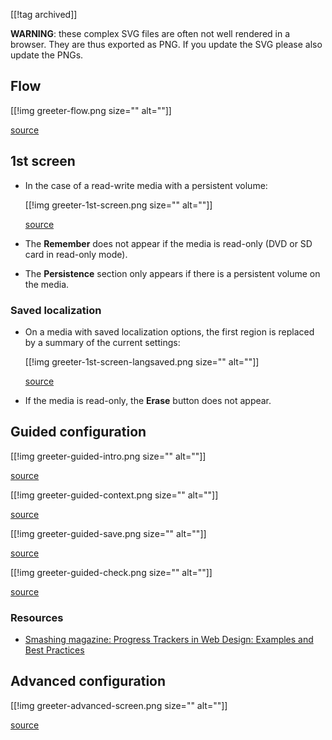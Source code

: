 [[!tag archived]]

**WARNING**: these complex SVG files are often not well rendered in a browser.
They are thus exported as PNG. If you update the SVG please also update the PNGs.

Flow
----

[[!img greeter-flow.png size="" alt=""]]

<a href="greeter-flow.svg">source</a>

1st screen
----------

  - In the case of a read-write media with a persistent volume:

    [[!img greeter-1st-screen.png size="" alt=""]]

    <a href="greeter-1st-screen.svg">source</a>

  - The **Remember** does not appear if the media is read-only (DVD or
    SD card in read-only mode).

  - The **Persistence** section only appears if there is a persistent
    volume on the media.

### Saved localization

  - On a media with saved localization options, the first region is replaced by a summary of the current settings:

    [[!img greeter-1st-screen-langsaved.png size="" alt=""]]

    <a href="greeter-1st-screen-langsaved.svg">source</a>

  - If the media is read-only, the **Erase** button does not appear.

Guided configuration
--------------------

[[!img greeter-guided-intro.png size="" alt=""]]

<a href="greeter-guided-intro.svg">source</a>


[[!img greeter-guided-context.png size="" alt=""]]

<a href="greeter-guided-context.svg">source</a>


[[!img greeter-guided-save.png size="" alt=""]]

<a href="greeter-guided-save.svg">source</a>


[[!img greeter-guided-check.png size="" alt=""]]

<a href="greeter-guided-check.svg">source</a>

### Resources

  - [Smashing magazine: Progress Trackers in Web Design: Examples and Best
    Practices](http://www.smashingmagazine.com/2010/01/15/progress-trackers-in-web-design-examples-and-best-design-practices/)

Advanced configuration
----------------------

[[!img greeter-advanced-screen.png size="" alt=""]]

<a href="greeter-advanced-screen.svg">source</a>


